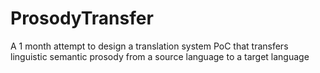 # ProsodyTransfer
 A 1 month attempt to design a translation system PoC that transfers linguistic semantic prosody from a source language to a target language
